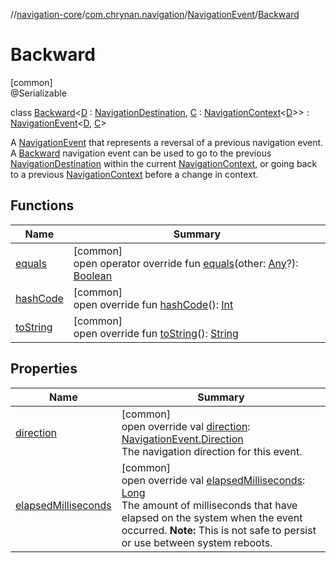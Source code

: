 //[navigation-core](../../../../index.md)/[com.chrynan.navigation](../../index.md)/[NavigationEvent](../index.md)/[Backward](index.md)

# Backward

[common]\
@Serializable

class [Backward](index.md)&lt;[D](index.md) : [NavigationDestination](../../index.md#1223765350%2FClasslikes%2F-215881696), [C](index.md) : [NavigationContext](../../-navigation-context/index.md)&lt;[D](index.md)&gt;&gt; : [NavigationEvent](../index.md)&lt;[D](index.md), [C](index.md)&gt; 

A [NavigationEvent](../index.md) that represents a reversal of a previous navigation event. A [Backward](index.md) navigation event can be used to go to the previous [NavigationDestination](../../index.md#1223765350%2FClasslikes%2F-215881696) within the current [NavigationContext](../../-navigation-context/index.md), or going back to a previous [NavigationContext](../../-navigation-context/index.md) before a change in context.

## Functions

| Name | Summary |
|---|---|
| [equals](equals.md) | [common]<br>open operator override fun [equals](equals.md)(other: [Any](https://kotlinlang.org/api/latest/jvm/stdlib/kotlin/-any/index.html)?): [Boolean](https://kotlinlang.org/api/latest/jvm/stdlib/kotlin/-boolean/index.html) |
| [hashCode](hash-code.md) | [common]<br>open override fun [hashCode](hash-code.md)(): [Int](https://kotlinlang.org/api/latest/jvm/stdlib/kotlin/-int/index.html) |
| [toString](to-string.md) | [common]<br>open override fun [toString](to-string.md)(): [String](https://kotlinlang.org/api/latest/jvm/stdlib/kotlin/-string/index.html) |

## Properties

| Name | Summary |
|---|---|
| [direction](direction.md) | [common]<br>open override val [direction](direction.md): [NavigationEvent.Direction](../-direction/index.md)<br>The navigation direction for this event. |
| [elapsedMilliseconds](elapsed-milliseconds.md) | [common]<br>open override val [elapsedMilliseconds](elapsed-milliseconds.md): [Long](https://kotlinlang.org/api/latest/jvm/stdlib/kotlin/-long/index.html)<br>The amount of milliseconds that have elapsed on the system when the event occurred. **Note:** This is not safe to persist or use between system reboots. |
